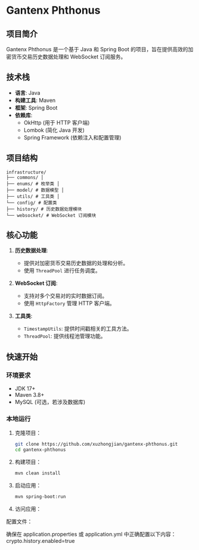 # Gantenx Phthonus

## 项目简介
Gantenx Phthonus 是一个基于 Java 和 Spring Boot 的项目，旨在提供高效的加密货币交易历史数据处理和 WebSocket 订阅服务。

## 技术栈
- **语言**: Java
- **构建工具**: Maven
- **框架**: Spring Boot
- **依赖库**:
    - OkHttp (用于 HTTP 客户端)
    - Lombok (简化 Java 开发)
    - Spring Framework (依赖注入和配置管理)

## 项目结构
    
    infrastructure/ 
    ├── commons/ │ 
    ├── enums/ # 枚举类 │ 
    ├── model/ # 数据模型 │ 
    ├── utils/ # 工具类 │ 
    └── config/ # 配置类 
    ├── history/ # 历史数据处理模块 
    └── websocket/ # WebSocket 订阅模块
    
## 核心功能
1. **历史数据处理**:
    - 提供对加密货币交易历史数据的处理和分析。
    - 使用 `ThreadPool` 进行任务调度。

2. **WebSocket 订阅**:
    - 支持对多个交易对的实时数据订阅。
    - 使用 `HttpFactory` 管理 HTTP 客户端。

3. **工具类**:
    - `TimestampUtils`: 提供时间戳相关的工具方法。
    - `ThreadPool`: 提供线程池管理功能。

## 快速开始

### 环境要求
- JDK 17+
- Maven 3.8+
- MySQL (可选，若涉及数据库)

### 本地运行
1. 克隆项目：
   ```bash
   git clone https://github.com/xuzhongjian/gantenx-phthonus.git
   cd gantenx-phthonus
    ```
2. 构建项目：
    ```bash
    mvn clean install
    ```
3. 启动应用：  
    ```bash
    mvn spring-boot:run
    ```
4. 访问应用：

配置文件： 

确保在 application.properties 或 application.yml 中正确配置以下内容：
crypto.history.enabled=true